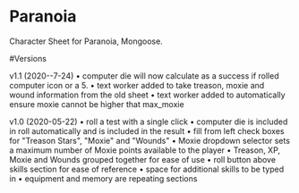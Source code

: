 # Paranoia

Character Sheet for Paranoia, Mongoose.

#Versions

v1.1 (2020--7-24)
	• computer die will now calculate as a success if rolled computer icon or a 5.
	• text worker added to take treason, moxie and wound information from the old sheet
	• text worker added to automatically ensure moxie cannot be higher that max_moxie


v1.0 (2020-05-22)
	• roll a test with a single click
	• computer die is included in roll automatically and is included in the result
	• fill from left check boxes for "Treason Stars", "Moxie" and "Wounds"
	• Moxie dropdown selector sets a maximum number of Moxie points available to the player
	• Treason, XP, Moxie and Wounds grouped together for ease of use
	• roll button above skills section for ease of reference
	• space for additional skills to be typed in
	• equipment and memory are repeating sections